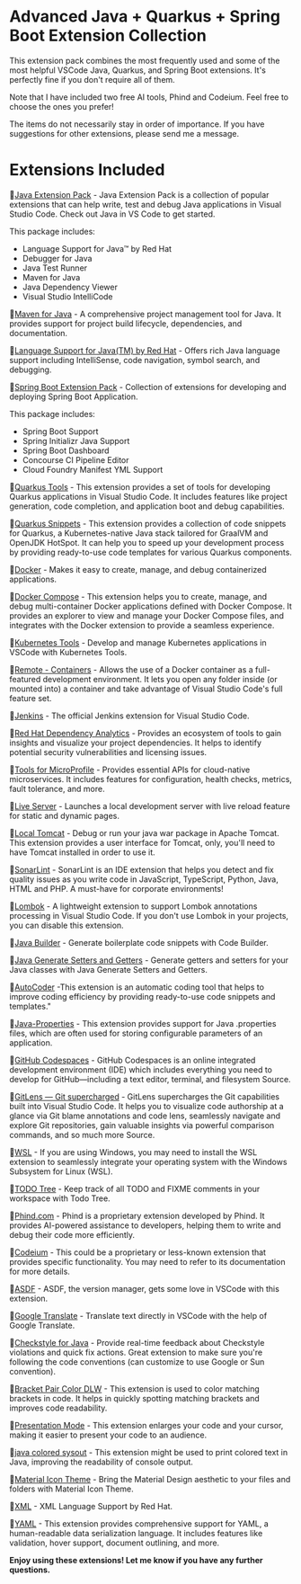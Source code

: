 # Advanced Java + Quarkus + Spring Boot Extension Collection

This extension pack combines the most frequently used and some of the most helpful VSCode Java, Quarkus, and Spring Boot extensions. It's perfectly fine if you don't require all of them.

Note that I have included two free AI tools, Phind and Codeium. Feel free to choose the ones you prefer!

The items do not necessarily stay in order of importance. If you have suggestions for other extensions, please send me a message.

# Extensions Included

🎯[Java Extension Pack](https://marketplace.visualstudio.com/items?itemName=vscjava.vscode-java-pack) - Java Extension Pack is a collection of popular extensions that can help write, test and debug Java applications in Visual Studio Code. Check out Java in VS Code to get started. 

This package includes:

- Language Support for Java™ by Red Hat<br>
- Debugger for Java<br>
- Java Test Runner<br>
- Maven for Java<br>
- Java Dependency Viewer<br>
- Visual Studio IntelliCode<br>

🎯[Maven for Java](https://marketplace.visualstudio.com/items?itemName=vscjava.vscode-maven) - A comprehensive project management tool for Java. It provides support for project build lifecycle, dependencies, and documentation.

🎯[Language Support for Java(TM) by Red Hat](https://marketplace.visualstudio.com/items?itemName=redhat.java) - Offers rich Java language support including IntelliSense, code navigation, symbol search, and debugging.

🎯[Spring Boot Extension Pack](https://marketplace.visualstudio.com/items?itemName=vmware.vscode-boot-dev-pack) - Collection of extensions for developing and deploying Spring Boot Application.

This package includes:

- Spring Boot Support<br>
- Spring Initializr Java Support<br>
- Spring Boot Dashboard<br>
- Concourse CI Pipeline Editor<br>
- Cloud Foundry Manifest YML Support<br>

🎯[Quarkus Tools](https://marketplace.visualstudio.com/items?itemName=redhat.vscode-quarkus) - This extension provides a set of tools for developing Quarkus applications in Visual Studio Code. It includes features like project generation, code completion, and application boot and debug capabilities.

🎯[Quarkus Snippets](https://marketplace.visualstudio.com/items?itemName=ggrebert.quarkus-snippets) - This extension provides a collection of code snippets for Quarkus, a Kubernetes-native Java stack tailored for GraalVM and OpenJDK HotSpot. It can help you to speed up your development process by providing ready-to-use code templates for various Quarkus components.

🎯[Docker](https://marketplace.visualstudio.com/items?itemName=ms-azuretools.vscode-docker) - Makes it easy to create, manage, and debug containerized applications.

🎯[Docker Compose](https://marketplace.visualstudio.com/items?itemName=p1c2u.docker-compose) - This extension helps you to create, manage, and debug multi-container Docker applications defined with Docker Compose. It provides an explorer to view and manage your Docker Compose files, and integrates with the Docker extension to provide a seamless experience.

🎯[Kubernetes Tools](https://marketplace.visualstudio.com/items?itemName=ms-kubernetes-tools.vscode-kubernetes-tools) - Develop and manage Kubernetes applications in VSCode with Kubernetes Tools.

🎯[Remote - Containers](https://marketplace.visualstudio.com/items?itemName=ms-vscode-remote.remote-containers) - Allows the use of a Docker container as a full-featured development environment. It lets you open any folder inside (or mounted into) a container and take advantage of Visual Studio Code's full feature set.

🎯[Jenkins](https://marketplace.visualstudio.com/items?itemName=p1c2u.jenkins) - The official Jenkins extension for Visual Studio Code.

🎯[Red Hat Dependency Analytics](https://marketplace.visualstudio.com/items?itemName=redhat.fabric8-analytics) - Provides an ecosystem of tools to gain insights and visualize your project dependencies. It helps to identify potential security vulnerabilities and licensing issues.

🎯[Tools for MicroProfile](https://marketplace.visualstudio.com/items?itemName=redhat.vscode-microprofile) - Provides essential APIs for cloud-native microservices. It includes features for configuration, health checks, metrics, fault tolerance, and more.

🎯[Live Server](https://marketplace.visualstudio.com/items?itemName=ritwickdey.LiveServer) - Launches a local development server with live reload feature for static and dynamic pages.

🎯[Local Tomcat](https://marketplace.visualstudio.com/items?itemName=SnehalJha.local-tomcat) - Debug or run your java war package in Apache Tomcat. This extension provides a user interface for Tomcat, only, you'll need to have Tomcat installed in order to use it.

🎯[SonarLint](https://marketplace.visualstudio.com/items?itemName=SonarSource.sonarlint-vscode) - SonarLint is an IDE extension that helps you detect and fix quality issues as you write code in JavaScript, TypeScript, Python, Java, HTML and PHP. A must-have for corporate environments!

🎯[Lombok](https://marketplace.visualstudio.com/items?itemName=vscjava.vscode-lombok) - A lightweight extension to support Lombok annotations processing in Visual Studio Code. If you don't use Lombok in your projects, you can disable this extension.

🎯[Java Builder](https://marketplace.visualstudio.com/items?itemName=YaduAhuja.code-builder) - Generate boilerplate code snippets with Code Builder.

🎯[Java Generate Setters and Getters](https://marketplace.visualstudio.com/items?itemName=sohibe.java-generate-setters-getters) - Generate getters and setters for your Java classes with Java Generate Setters and Getters.

🎯[AutoCoder](https://marketplace.visualstudio.com/items?itemName=simahao.autocoder) -This extension is an automatic coding tool that helps to improve coding efficiency by providing ready-to-use code snippets and templates."

🎯[Java-Properties](https://marketplace.visualstudio.com/items?itemName=ithildir.java-properties) - This extension provides support for Java .properties files, which are often used for storing configurable parameters of an application.

🎯[GitHub Codespaces](https://marketplace.visualstudio.com/items?itemName=GitHub.codespaces) - GitHub Codespaces is an online integrated development environment (IDE) which includes everything you need to develop for GitHub—including a text editor, terminal, and filesystem Source.

🎯[GitLens — Git supercharged](https://marketplace.visualstudio.com/items?itemName=eamodio.gitlens) - GitLens supercharges the Git capabilities built into Visual Studio Code. It helps you to visualize code authorship at a glance via Git blame annotations and code lens, seamlessly navigate and explore Git repositories, gain valuable insights via powerful comparison commands, and so much more Source.

🎯[WSL](https://marketplace.visualstudio.com/items?itemName=ms-vscode-remote.remote-wsl) - If you are using Windows, you may need to install the WSL extension to seamlessly integrate your operating system with the Windows Subsystem for Linux (WSL).

🎯[TODO Tree](https://marketplace.visualstudio.com/items?itemName=Gruntfuggly.todo-tree) - Keep track of all TODO and FIXME comments in your workspace with Todo Tree.

🎯[Phind.com](https://marketplace.visualstudio.com/items?itemName=phind.phind) - Phind is a proprietary extension developed by Phind. It provides AI-powered assistance to developers, helping them to write and debug their code more efficiently.

🎯[Codeium](https://marketplace.visualstudio.com/items?itemName=Codeium.codeium) - This could be a proprietary or less-known extension that provides specific functionality. You may need to refer to its documentation for more details.

🎯[ASDF](https://marketplace.visualstudio.com/items?itemName=nguyenngoclong.asdf) -  ASDF, the version manager, gets some love in VSCode with this extension.

🎯[Google Translate](https://marketplace.visualstudio.com/items?itemName=funkyremi.vscode-google-translate) - Translate text directly in VSCode with the help of Google Translate.

🎯[Checkstyle for Java](https://marketplace.visualstudio.com/items?itemName=shengchen.vscode-checkstyle) - Provide real-time feedback about Checkstyle violations and quick fix actions. Great extension to make sure you're following the code conventions (can customize to use Google or Sun convention).

🎯[Bracket Pair Color DLW](https://marketplace.visualstudio.com/items?itemName=BracketPairColorDLW.bracket-pair-color-dlw) - This extension is used to color matching brackets in code. It helps in quickly spotting matching brackets and improves code readability.

🎯[Presentation Mode](https://marketplace.visualstudio.com/items?itemName=jspolancor.presentationmode) - This extension enlarges your code and your cursor, making it easier to present your code to an audience.

🎯[java colored sysout](https://marketplace.visualstudio.com/items?itemName=Aashish.java-colored-text-printing-extension) - This extension might be used to print colored text in Java, improving the readability of console output.

🎯[Material Icon Theme](https://marketplace.visualstudio.com/items?itemName=PKief.material-icon-theme) - Bring the Material Design aesthetic to your files and folders with Material Icon Theme.

🎯[XML](https://marketplace.visualstudio.com/items?itemName=redhat.vscode-xml) - XML Language Support by Red Hat.

🎯[YAML](https://marketplace.visualstudio.com/items?itemName=redhat.vscode-yaml) - This extension provides comprehensive support for YAML, a human-readable data serialization language. It includes features like validation, hover support, document outlining, and more.

**Enjoy using these extensions! Let me know if you have any further questions.**
